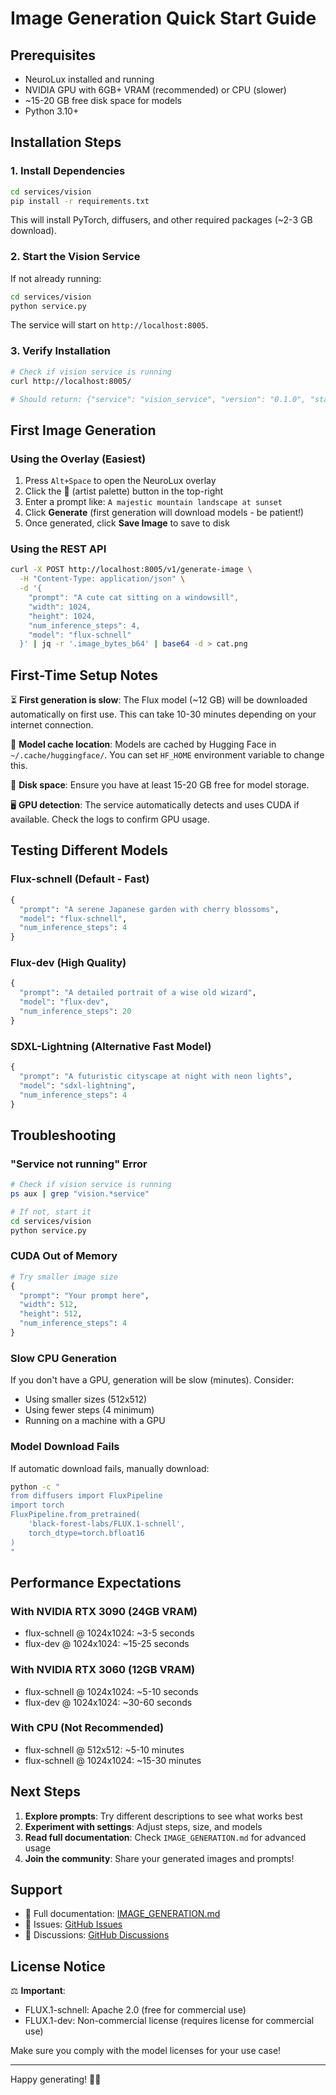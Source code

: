 # Image Generation Quick Start Guide

## Prerequisites

- NeuroLux installed and running
- NVIDIA GPU with 6GB+ VRAM (recommended) or CPU (slower)
- ~15-20 GB free disk space for models
- Python 3.10+

## Installation Steps

### 1. Install Dependencies

```bash
cd services/vision
pip install -r requirements.txt
```

This will install PyTorch, diffusers, and other required packages (~2-3 GB download).

### 2. Start the Vision Service

If not already running:

```bash
cd services/vision
python service.py
```

The service will start on `http://localhost:8005`.

### 3. Verify Installation

```bash
# Check if vision service is running
curl http://localhost:8005/

# Should return: {"service": "vision_service", "version": "0.1.0", "status": "running"}
```

## First Image Generation

### Using the Overlay (Easiest)

1. Press `Alt+Space` to open the NeuroLux overlay
2. Click the 🎨 (artist palette) button in the top-right
3. Enter a prompt like: `A majestic mountain landscape at sunset`
4. Click **Generate** (first generation will download models - be patient!)
5. Once generated, click **Save Image** to save to disk

### Using the REST API

```bash
curl -X POST http://localhost:8005/v1/generate-image \
  -H "Content-Type: application/json" \
  -d '{
    "prompt": "A cute cat sitting on a windowsill",
    "width": 1024,
    "height": 1024,
    "num_inference_steps": 4,
    "model": "flux-schnell"
  }' | jq -r '.image_bytes_b64' | base64 -d > cat.png
```

## First-Time Setup Notes

⏳ **First generation is slow**: The Flux model (~12 GB) will be downloaded automatically on first use. This can take 10-30 minutes depending on your internet connection.

📁 **Model cache location**: Models are cached by Hugging Face in `~/.cache/huggingface/`. You can set `HF_HOME` environment variable to change this.

💾 **Disk space**: Ensure you have at least 15-20 GB free for model storage.

🖥️ **GPU detection**: The service automatically detects and uses CUDA if available. Check the logs to confirm GPU usage.

## Testing Different Models

### Flux-schnell (Default - Fast)
```python
{
  "prompt": "A serene Japanese garden with cherry blossoms",
  "model": "flux-schnell",
  "num_inference_steps": 4
}
```

### Flux-dev (High Quality)
```python
{
  "prompt": "A detailed portrait of a wise old wizard",
  "model": "flux-dev",
  "num_inference_steps": 20
}
```

### SDXL-Lightning (Alternative Fast Model)
```python
{
  "prompt": "A futuristic cityscape at night with neon lights",
  "model": "sdxl-lightning",
  "num_inference_steps": 4
}
```

## Troubleshooting

### "Service not running" Error
```bash
# Check if vision service is running
ps aux | grep "vision.*service"

# If not, start it
cd services/vision
python service.py
```

### CUDA Out of Memory
```python
# Try smaller image size
{
  "prompt": "Your prompt here",
  "width": 512,
  "height": 512,
  "num_inference_steps": 4
}
```

### Slow CPU Generation
If you don't have a GPU, generation will be slow (minutes). Consider:
- Using smaller sizes (512x512)
- Using fewer steps (4 minimum)
- Running on a machine with a GPU

### Model Download Fails
If automatic download fails, manually download:
```bash
python -c "
from diffusers import FluxPipeline
import torch
FluxPipeline.from_pretrained(
    'black-forest-labs/FLUX.1-schnell',
    torch_dtype=torch.bfloat16
)
"
```

## Performance Expectations

### With NVIDIA RTX 3090 (24GB VRAM)
- flux-schnell @ 1024x1024: ~3-5 seconds
- flux-dev @ 1024x1024: ~15-25 seconds

### With NVIDIA RTX 3060 (12GB VRAM)
- flux-schnell @ 1024x1024: ~5-10 seconds
- flux-dev @ 1024x1024: ~30-60 seconds

### With CPU (Not Recommended)
- flux-schnell @ 512x512: ~5-10 minutes
- flux-schnell @ 1024x1024: ~15-30 minutes

## Next Steps

1. **Explore prompts**: Try different descriptions to see what works best
2. **Experiment with settings**: Adjust steps, size, and models
3. **Read full documentation**: Check `IMAGE_GENERATION.md` for advanced usage
4. **Join the community**: Share your generated images and prompts!

## Support

- 📖 Full documentation: [IMAGE_GENERATION.md](IMAGE_GENERATION.md)
- 🐛 Issues: [GitHub Issues](https://github.com/your-repo/issues)
- 💬 Discussions: [GitHub Discussions](https://github.com/your-repo/discussions)

## License Notice

⚖️ **Important**: 
- FLUX.1-schnell: Apache 2.0 (free for commercial use)
- FLUX.1-dev: Non-commercial license (requires license for commercial use)

Make sure you comply with the model licenses for your use case!

---

Happy generating! 🎨✨

